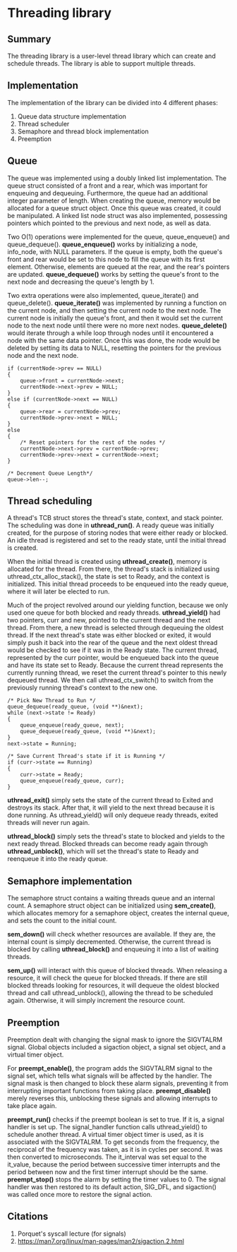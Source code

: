 # Threading library

## Summary

The threading library is a user-level thread library which can create and
schedule threads. The library is able to support multiple threads.

## Implementation

The implementation of the library can be divided into 4 different phases:

1. Queue data structure implementation
2. Thread scheduler
3. Semaphore and thread block implementation
4. Preemption

## Queue

The queue was implemented using a doubly linked list implementation. The queue
struct consisted of a front and a rear, which was important for enqueuing and
dequeuing. Furthermore, the queue had an additional integer parameter of length.
When creating the queue, memory would be allocated for a queue struct object.
Once this queue was created, it could be manipulated. A linked list node struct
was also implemented, possessing pointers which pointed to the previous and next
node, as well as data.

Two O(1) operations were implemented for the queue, queue_enqueue() and
queue_dequeue(). **queue_enqueue()** works by initializing a node, info_node,
with NULL parameters. If the queue is empty, both the queue's front and rear
would be set to this node to fill the queue with its first element. Otherwise,
elements are queued at the rear, and the rear's pointers are updated.
**queue_dequeue()** works by setting the queue's front to the next node and
decreasing the queue's length by 1.

Two extra operations were also implemented, queue_iterate() and queue_delete().
**queue_iterate()** was implemented by running a function on the current node,
and then setting the current node to the next node. The current node is
initially the queue's front, and then it would set the current node to the next
node until there were no more next nodes. **queue_delete()** would iterate
through a while loop through nodes until it encountered a node with the same
data pointer. Once this was done, the node would be deleted by setting its data
to NULL, resetting the pointers for the previous node and the next node.

    if (currentNode->prev == NULL)
    {
    	queue->front = currentNode->next;
    	currentNode->next->prev = NULL;
    }
    else if (currentNode->next == NULL)
    {
    	queue->rear = currentNode->prev;
    	currentNode->prev->next = NULL;
    }
    else
    {
    	/* Reset pointers for the rest of the nodes */
    	currentNode->next->prev = currentNode->prev;
    	currentNode->prev->next = currentNode->next;
    }

    /* Decrement Queue Length*/
    queue->len--;

## Thread scheduling

A thread's TCB struct stores the thread's state, context, and stack pointer. The
scheduling was done in **uthread_run()**. A ready queue was initially created,
for the purpose of storing nodes that were either ready or blocked. An idle
thread is registered and set to the ready state, until the initial thread is
created.

When the initial thread is created using **uthread_create()**, memory is
allocated for the thread. From there, the thread's stack is initialized using
uthread_ctx_alloc_stack(), the state is set to Ready, and the context is
initialized. This initial thread proceeds to be enqueued into the ready queue,
where it will later be elected to run.

Much of the project revolved around our yielding function, because we only used
one queue for both blocked and ready threads. **uthread_yield()** had two
pointers, curr and new, pointed to the current thread and the next thread. From
there, a new thread is selected through dequeuing the oldest thread. If the next
thread's state was either blocked or exited, it would simply push it back into
the rear of the queue and the next oldest thread would be checked to see if it
was in the Ready state. The current thread, represented by the curr pointer,
would be enqueued back into the queue and have its state set to Ready. Because
the current thread represents the currently running thread, we reset the current
thread's pointer to this newly dequeued thread. We then call
uthread_ctx_switch() to switch from the previously running thread's context to
the new one.

    /* Pick New Thread to Run */
    queue_dequeue(ready_queue, (void **)&next);
    while (next->state != Ready)
    {
    	queue_enqueue(ready_queue, next);
    	queue_dequeue(ready_queue, (void **)&next);
    }
    next->state = Running;

    /* Save Current Thread's state if it is Running */
    if (curr->state == Running)
    {
    	curr->state = Ready;
    	queue_enqueue(ready_queue, curr);
    }

**uthread_exit()** simply sets the state of the current thread to Exited and
destroys its stack. After that, it will yield to the next thread because it is
done running. As uthread_yield() will only dequeue ready threads, exited threads
will never run again.

**uthread_block()** simply sets the thread's state to blocked and yields to the
next ready thread. Blocked threads can become ready again through
**uthread_unblock()**, which will set the thread's state to Ready and reenqueue
it into the ready queue.

## Semaphore implementation

The semaphore struct contains a waiting threads queue and an internal count. A
semaphore struct object can be initialized using **sem_create()**, which
allocates memory for a semaphore object, creates the internal queue, and sets
the count to the initial count.

**sem_down()** will check whether resources are available. If they are, the
internal count is simply decremented. Otherwise, the current thread is blocked
by calling **uthread_block()** and enqueuing it into a list of waiting threads.

**sem_up()** will interact with this queue of blocked threads. When releasing a
resource, it will check the queue for blocked threads. If there are still
blocked threads looking for resources, it will dequeue the oldest blocked thread
and call uthread_unblock(), allowing the thread to be scheduled again.
Otherwise, it will simply increment the resource count.

## Preemption

Preemption dealt with changing the signal mask to ignore the SIGVTALRM signal.
Global objects included a sigaction object, a signal set object, and a virtual
timer object.

For **preempt_enable()**, the program adds the SIGVTALRM signal to the signal
set, which tells what signals will be affected by the handler. The signal mask
is then changed to block these alarm signals, preventing it from interrupting
important functions from taking place. **preempt_disable()** merely reverses
this, unblocking these signals and allowing interrupts to take place again.

**preempt_run()** checks if the preempt boolean is set to true. If it is, a
signal handler is set up. The signal_handler function calls uthread_yield() to
schedule another thread. A virtual timer object timer is used, as it is
associated with the SIGVTALRM. To get seconds from the frequency, the reciprocal
of the frequency was taken, as it is in cycles per second. It was then converted
to microseconds. The it_interval was set equal to the it_value, because the
period between successive timer interrupts and the period between now and the
first timer interrupt should be the same. **preempt_stop()** stops the alarm by
setting the timer values to 0. The signal handler was then restored to its
default action, SIG_DFL, and sigaction() was called once more to restore the
signal action.

## Citations

1. Porquet's syscall lecture (for signals)
2. https://man7.org/linux/man-pages/man2/sigaction.2.html

